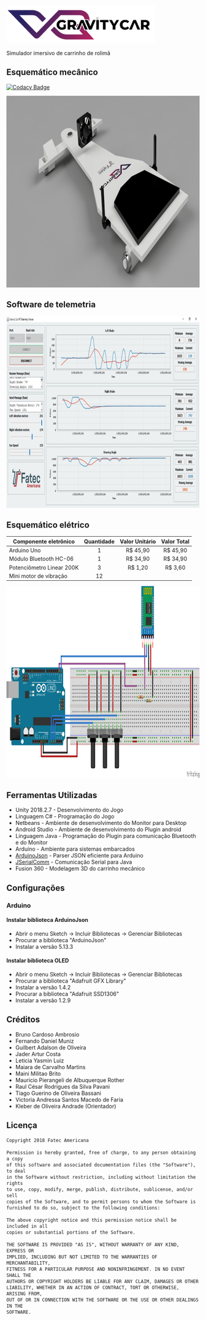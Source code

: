 <p align="left">
  <img src="https://github.com/kleberandrade/gravity-car-vr/blob/master/Figures/logotipo.PNG" height="100"/>
</p>

Simulador imersivo de carrinho de rolimã

## Esquemático mecânico

[![Codacy Badge](https://api.codacy.com/project/badge/Grade/ba0b008972bf4aa5a86ee67078354ba4)](https://app.codacy.com/app/kleberandrade/gravity-car-vr?utm_source=github.com&utm_medium=referral&utm_content=kleberandrade/gravity-car-vr&utm_campaign=Badge_Grade_Dashboard)

<p align="center">
  <img src="https://github.com/kleberandrade/gravity-car-vr/blob/master/Figures/hardware.PNG" height="500"/>
</p>

## Software de telemetria

<p align="center">
  <img src="https://github.com/kleberandrade/gravity-car-vr/blob/master/Figures/sistema.jpeg" height="500"/>
</p>

## Esquemático elétrico

| Componente eletrônico     | Quantidade | Valor Unitário | Valor Total |
|---------------------------|:----------:|:--------------:|:-----------:|
| Arduino Uno               |      1     |    R$ 45,90    |   R$ 45,90  |
| Módulo Bluetooth HC-06    |      1     |    R$ 34,90    |   R$ 34,90  |
| Potenciômetro Linear 200K |      3     |     R$ 1,20    |   R$ 3,60   |
| Mini motor de vibração    |     12     |                |             |

<p align="center">
  <img src="https://github.com/kleberandrade/gravity-car-vr/blob/master/Figures/esquematico.png" height="500"/>
</p>

## Ferramentas Utilizadas
*   Unity 2018.2.7      - Desenvolvimento do Jogo
*   Linguagem C#        - Programação do Jogo
*   Netbeans            - Ambiente de desenvolvimento do Monitor para Desktop
*   Android Studio      - Ambiente de desenvolvimento do Plugin android
*   Linguagem Java      - Programação do Plugin para comunicação Bluetooth e do Monitor
*   Arduino             - Ambiente para sistemas embarcados
*   [ArduinoJson](https://arduinojson.org/) - Parser JSON eficiente para Arduino
*   [JSerialComm](http://fazecast.github.io/jSerialComm/) - Comunicação Serial para Java
*   Fusion 360          - Modelagem 3D do carrinho mecânico

## Configurações

### Arduino 

#### Instalar biblioteca ArduinoJson

*   Abrir o menu Sketch -> Incluir Bibliotecas -> Gerenciar Bibliotecas
*   Procurar a biblioteca "ArduinoJson"
*   Instalar a versão 5.13.3

#### Instalar biblioteca OLED
*   Abrir o menu Sketch -> Incluir Bibliotecas -> Gerenciar Bibliotecas
*   Procurar a biblioteca "Adafruit GFX Library"
*   Instalar a versão 1.4.2
*   Procurar a biblioteca "Adafruit SSD1306"
*   Instalar a versão 1.2.9

## Créditos
*   Bruno Cardoso Ambrosio
*   Fernando Daniel Muniz
*   Guilbert Adalson de Oliveira
*   Jader Artur Costa
*   Leticia Yasmin Luiz
*   Maiara de Carvalho Martins
*   Maini Militao Brito
*   Mauricio Pierangeli de Albuquerque Rother
*   Raul César Rodrigues da Silva Pavani
*   Tiago Guerino de Oliveira Bassani
*   Victoria Andressa Santos Macedo de Faria
*   Kleber de Oliveira Andrade (Orientador)

## Licença

    Copyright 2018 Fatec Americana
    
    Permission is hereby granted, free of charge, to any person obtaining a copy
    of this software and associated documentation files (the "Software"), to deal
    in the Software without restriction, including without limitation the rights
    to use, copy, modify, merge, publish, distribute, sublicense, and/or sell
    copies of the Software, and to permit persons to whom the Software is
    furnished to do so, subject to the following conditions:
    
    The above copyright notice and this permission notice shall be included in all
    copies or substantial portions of the Software.
    
    THE SOFTWARE IS PROVIDED "AS IS", WITHOUT WARRANTY OF ANY KIND, EXPRESS OR
    IMPLIED, INCLUDING BUT NOT LIMITED TO THE WARRANTIES OF MERCHANTABILITY,
    FITNESS FOR A PARTICULAR PURPOSE AND NONINFRINGEMENT. IN NO EVENT SHALL THE
    AUTHORS OR COPYRIGHT HOLDERS BE LIABLE FOR ANY CLAIM, DAMAGES OR OTHER
    LIABILITY, WHETHER IN AN ACTION OF CONTRACT, TORT OR OTHERWISE, ARISING FROM,
    OUT OF OR IN CONNECTION WITH THE SOFTWARE OR THE USE OR OTHER DEALINGS IN THE
    SOFTWARE.
